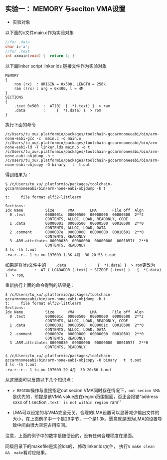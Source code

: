 

## 实验一： MEMORY 与seciton VMA设置

- 实验对象

以下面的c文件main.c作为实验对象

```c
//for .data
char i='a';
//for .text
int xxmain(void) {  return 1; }
```

以下面linker script  linker.lds 链接文件作为实验对象

```ld
MEMORY
{
    rom (rx)  : ORIGIN = 0x500, LENGTH = 256k
    ram (!rx) : org = 0x400, l = 4M
}
SECTIONS  
{  
    .text 0x500  :  AT(0)  {  *(.text) }  > ram
    .data        :     {  *(.data) }  > rom
}  
```
<!--  -->

执行下面的命令

```shell
/c/Users/tu_xu/.platformio/packages/toolchain-gccarmnoneeabi/bin/arm-none-eabi-gcc -c  main.c -o main.o
/c/Users/tu_xu/.platformio/packages/toolchain-gccarmnoneeabi/bin/arm-none-eabi-ld -T linker.lds main.o -o t
/c/Users/tu_xu/.platformio/packages/toolchain-gccarmnoneeabi/bin/arm-none-eabi-objdump -h t
/c/Users/tu_xu/.platformio/packages/toolchain-gccarmnoneeabi/bin/arm-none-eabi-objcopy -O binary   t  t.out  
```
得到结果为：

```text
$ /c/Users/tu_xu/.platformio/packages/toolchain-gccarmnoneeabi/bin/arm-none-eabi-objdump -h t

t:     file format elf32-littlearm

Sections:
Idx Name          Size      VMA       LMA       File off  Algn
  0 .text         0000001c  00000500  00000000  00000500  2**2
                  CONTENTS, ALLOC, LOAD, READONLY, CODE
  1 .data         00000001  00000500  00000500  00010500  2**0
                  CONTENTS, ALLOC, LOAD, DATA
  2 .comment      0000007e  00000000  00000000  00010501  2**0
                  CONTENTS, READONLY
  3 .ARM.attributes 00000030  00000000  00000000  0001057f  2**0
                  CONTENTS, READONLY
$ ls -lh t.out
-rw-r--r-- 1 tu_xu 197609 1.3K 4月  30 20:53 t.out
```

如果是将lds文件中的`    .data        :     {  *(.data) }  > rom`更改为
                  `    .data        :  AT ( LOADADDR (.text) + SIZEOF (.text) )   {  *(.data) }  > rom`,
                  
重新执行上面的命令得到的结果是：
```text
$ /c/Users/tu_xu/.platformio/packages/toolchain-gccarmnoneeabi/bin/arm-none-eabi-objdump -h t
t:     file format elf32-littlearm
Sections:
Idx Name          Size      VMA       LMA       File off  Algn
  0 .text         0000001c  00000500  00000000  00000500  2**2
                  CONTENTS, ALLOC, LOAD, READONLY, CODE
  1 .data         00000001  00000500  0000001c  00010500  2**0
                  CONTENTS, ALLOC, LOAD, DATA
  2 .comment      0000007e  00000000  00000000  00010501  2**0
                  CONTENTS, READONLY
  3 .ARM.attributes 00000030  00000000  00000000  0001057f  2**0
                  CONTENTS, READONLY

$ /c/Users/tu_xu/.platformio/packages/toolchain-gccarmnoneeabi/bin/arm-none-eabi-objcopy -O binary   t  t.out
$ ls -lh t.out
-rw-r--r-- 1 tu_xu 197609 29 4月  30 20:56 t.out
```

从这里面可以反馈以下几个知识点：

- `> REGION`操作与直接指定out secion VMA同时存在情况下，`out secion VMA`是优先的，前提是该VMA value应在region范围里面，否正会报错“address xxxx of t section `.text' is not within region `ram'”

- LMA可以设定的与VMA完全无关，合理的LMA设置可以显著减少输出文件的大小，在上面例子中一个是29字节，一个是1.3k。愿意就是因为LMA的设置导致中间由很大空洞占用空间。

注意，上面的例子中的数字是随便设的，没有任何合理程度在里面。

同级目录下的makefile是实验lds的， 修改linker.lds文件， 执行`$ make clean  &&  make`看对应结果。

